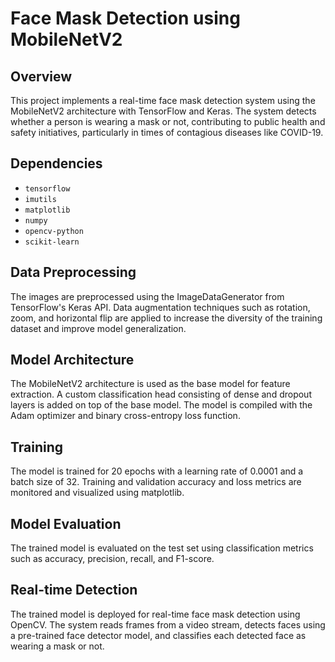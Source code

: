 # Face Mask Detection using MobileNetV2

## Overview

This project implements a real-time face mask detection system using the MobileNetV2 architecture with TensorFlow and Keras. The system detects whether a person is wearing a mask or not, contributing to public health and safety initiatives, particularly in times of contagious diseases like COVID-19.

## Dependencies

- `tensorflow`
- `imutils`
- `matplotlib`
- `numpy`
- `opencv-python`
- `scikit-learn`

## Data Preprocessing

The images are preprocessed using the ImageDataGenerator from TensorFlow's Keras API. Data augmentation techniques such as rotation, zoom, and horizontal flip are applied to increase the diversity of the training dataset and improve model generalization.

## Model Architecture

The MobileNetV2 architecture is used as the base model for feature extraction. A custom classification head consisting of dense and dropout layers is added on top of the base model. The model is compiled with the Adam optimizer and binary cross-entropy loss function.

## Training

The model is trained for 20 epochs with a learning rate of 0.0001 and a batch size of 32. Training and validation accuracy and loss metrics are monitored and visualized using matplotlib.

## Model Evaluation

The trained model is evaluated on the test set using classification metrics such as accuracy, precision, recall, and F1-score.

## Real-time Detection

The trained model is deployed for real-time face mask detection using OpenCV. The system reads frames from a video stream, detects faces using a pre-trained face detector model, and classifies each detected face as wearing a mask or not.
